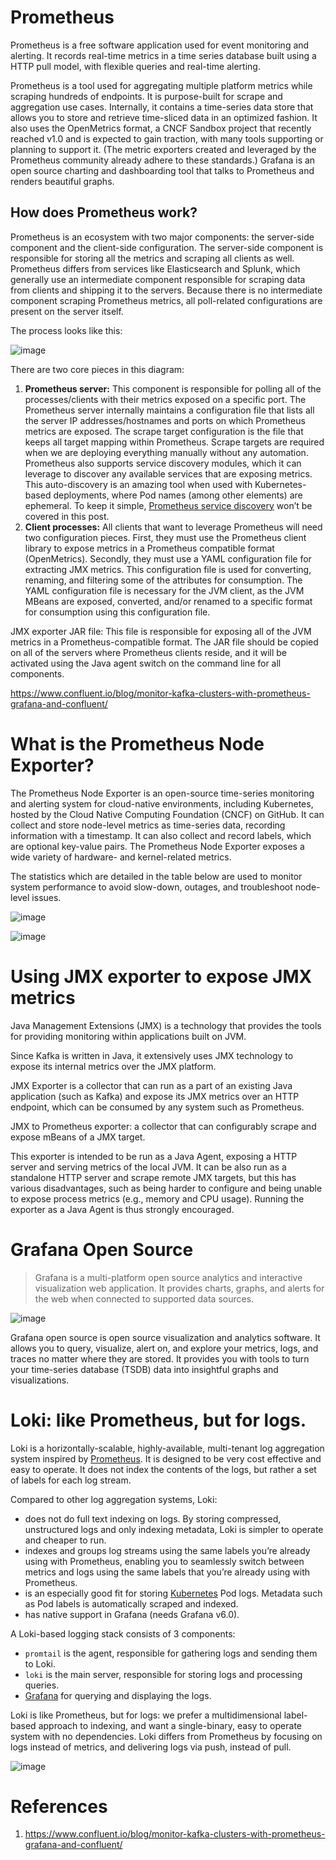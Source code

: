 
# Prometheus

Prometheus is a free software application used for event monitoring and alerting. It records real-time metrics in a time series database built using a HTTP pull model, with flexible queries and real-time alerting.

Prometheus is a tool used for aggregating multiple platform metrics while scraping hundreds of endpoints. It is purpose-built for scrape and aggregation use cases. Internally, it contains a time-series data store that allows you to store and retrieve time-sliced data in an optimized fashion. It also uses the OpenMetrics format, a CNCF Sandbox project that recently reached v1.0 and is expected to gain traction, with many tools supporting or planning to support it.
(The metric exporters created and leveraged by the Prometheus community already adhere to these standards.) 
Grafana is an open source charting and dashboarding tool that talks to Prometheus and renders beautiful graphs.

## How does Prometheus work?
Prometheus is an ecosystem with two major components: the server-side component and the client-side configuration. The server-side component is responsible for storing all the metrics and scraping all clients as well. Prometheus differs from services like Elasticsearch and Splunk, which generally use an intermediate component responsible for scraping data from clients and shipping it to the servers. Because there is no intermediate component scraping Prometheus metrics, all poll-related configurations are present on the server itself.

The process looks like this:

![image](https://user-images.githubusercontent.com/3804538/211356782-cdff05f8-978f-4eeb-9c27-4e8fcb2c44fb.png)

There are two core pieces in this diagram:

1.  **Prometheus server:** This component is responsible for polling all of the processes/clients with their metrics exposed on a specific port. The Prometheus server internally maintains a configuration file that lists all the server IP addresses/hostnames and ports on which Prometheus metrics are exposed. The scrape target configuration is the file that keeps all target mapping within Prometheus. Scrape targets are required when we are deploying everything manually without any automation. Prometheus also supports service discovery modules, which it can leverage to discover any available services that are exposing metrics. This auto-discovery is an amazing tool when used with Kubernetes-based deployments, where Pod names (among other elements) are ephemeral. To keep it simple, [Prometheus service discovery](https://github.com/prometheus/prometheus/tree/main/discovery) won’t be covered in this post.
2.  **Client processes:** All clients that want to leverage Prometheus will need two configuration pieces. First, they must use the Prometheus client library to expose metrics in a Prometheus compatible format (OpenMetrics). Secondly, they must use a YAML configuration file for extracting JMX metrics. This configuration file is used for converting, renaming, and filtering some of the attributes for consumption. The YAML configuration file is necessary for the JVM client, as the JVM MBeans are exposed, converted, and/or renamed to a specific format for consumption using this configuration file.

JMX exporter JAR file: This file is responsible for exposing all of the JVM metrics in a Prometheus-compatible format. The JAR file should be copied on all of the servers where Prometheus clients reside, and it will be activated using the Java agent switch on the command line for all components.

https://www.confluent.io/blog/monitor-kafka-clusters-with-prometheus-grafana-and-confluent/

# What is the Prometheus Node Exporter? 
The Prometheus Node Exporter is an open-source time-series monitoring and alerting system for cloud-native environments, including Kubernetes, hosted by the Cloud Native Computing Foundation (CNCF) on GitHub. It can collect and store node-level metrics as time-series data, recording information with a timestamp. It can also collect and record labels, which are optional key-value pairs. The Prometheus Node Exporter exposes a wide variety of hardware- and kernel-related metrics.

The statistics which are detailed in the table below are used to monitor system performance to avoid slow-down, outages, and troubleshoot node-level issues.

![image](https://user-images.githubusercontent.com/3804538/211332854-6f3b71c7-00ce-4ab0-b83c-994cb32265ad.png)

![image](https://user-images.githubusercontent.com/3804538/211333112-9b10c364-bf4c-4a14-8b95-8fa73499b625.png)


# Using JMX exporter to expose JMX metrics

Java Management Extensions (JMX) is a technology that provides the tools for providing monitoring within applications built on JVM. 

Since Kafka is written in Java, it extensively uses JMX technology to expose its internal metrics over the JMX platform.

JMX Exporter is a collector that can run as a part of an existing Java application (such as Kafka) and expose its JMX metrics over an HTTP endpoint, 
which can be consumed by any system such as Prometheus. 

JMX to Prometheus exporter: a collector that can configurably scrape and expose mBeans of a JMX target.

This exporter is intended to be run as a Java Agent, exposing a HTTP server and serving metrics of the local JVM. 
It can be also run as a standalone HTTP server and scrape remote JMX targets, 
but this has various disadvantages, such as being harder to configure and being unable to expose process metrics 
(e.g., memory and CPU usage). Running the exporter as a Java Agent is thus strongly encouraged.

# Grafana Open Source
> Grafana is a multi-platform open source analytics and interactive visualization web application. It provides charts, graphs, and alerts for the web when connected to supported data sources.

![image](https://user-images.githubusercontent.com/3804538/211333876-e6bee69a-cadf-4fdb-a73c-a757d66be021.png)

Grafana open source is open source visualization and analytics software. It allows you to query, visualize, alert on, and explore your metrics, logs, and traces no matter where they are stored. It provides you with tools to turn your time-series database (TSDB) data into insightful graphs and visualizations.

# Loki: like Prometheus, but for logs.

Loki is a horizontally-scalable, highly-available, multi-tenant log aggregation system inspired by [Prometheus](https://prometheus.io/).
It is designed to be very cost effective and easy to operate.
It does not index the contents of the logs, but rather a set of labels for each log stream.

Compared to other log aggregation systems, Loki:

- does not do full text indexing on logs. By storing compressed, unstructured logs and only indexing metadata, Loki is simpler to operate and cheaper to run.
- indexes and groups log streams using the same labels you’re already using with Prometheus, enabling you to seamlessly switch between metrics and logs using the same labels that you’re already using with Prometheus.
- is an especially good fit for storing [Kubernetes](https://kubernetes.io/) Pod logs. Metadata such as Pod labels is automatically scraped and indexed.
- has native support in Grafana (needs Grafana v6.0).

A Loki-based logging stack consists of 3 components:

- `promtail` is the agent, responsible for gathering logs and sending them to Loki.
- `loki` is the main server, responsible for storing logs and processing queries.
- [Grafana](https://github.com/grafana/grafana) for querying and displaying the logs.

Loki is like Prometheus, but for logs: we prefer a multidimensional label-based approach to indexing, and want a single-binary, easy to operate system with no dependencies.
Loki differs from Prometheus by focusing on logs instead of metrics, and delivering logs via push, instead of pull.

![image](https://user-images.githubusercontent.com/3804538/211333287-f74ba25f-04f6-41c6-8e9e-14a9b07b72e5.png)

# References 
1. https://www.confluent.io/blog/monitor-kafka-clusters-with-prometheus-grafana-and-confluent/
